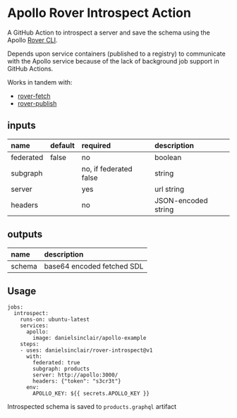 # Apollo Rover Introspect Action

A GitHub Action to introspect a server and save the schema using the Apollo [Rover CLI](https://www.apollographql.com/docs/rover/).

Depends upon service containers (published to a registry) to communicate with the Apollo service because of the lack of background job support in GitHub Actions.

Works in tandem with:
- [rover-fetch](https://github.com/DanielSinclair/rover-fetch)
- [rover-publish](https://github.com/DanielSinclair/rover-publish)

## inputs
| name        | default | required               | description         |
| :---------- | :------ | :--------------------- | :------------------ |
| federated   | false   | no                     | boolean             |
| subgraph    |         | no, if federated false | string              |
| server      |         | yes                    | url string          |
| headers     |         | no                     | JSON-encoded string |

## outputs
| name   | description                |
| :----- | :------------------------- |
| schema | base64 encoded fetched SDL |

## Usage
```
jobs:
  introspect:
    runs-on: ubuntu-latest
    services:
      apollo:
        image: danielsinclair/apollo-example
    steps:
    - uses: danielsinclair/rover-introspect@v1
      with:
        federated: true
        subgraph: products
        server: http://apollo:3000/
        headers: {"token": "s3cr3t"}
      env:
        APOLLO_KEY: ${{ secrets.APOLLO_KEY }}
```

Introspected schema is saved to `products.graphql` artifact
